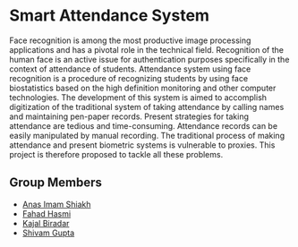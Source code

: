 # Smart Attendance System

Face recognition is among the most productive image processing applications and has a pivotal role in the technical field.
Recognition of the human face is an active issue for authentication purposes specifically in the context of attendance of students. 
Attendance system using face recognition is a procedure of recognizing students by using face biostatistics based on the high definition monitoring and other computer technologies.
The development of this system is aimed to accomplish digitization of the traditional system of taking attendance by calling names and maintaining pen-paper records.
Present strategies for taking attendance are tedious and time-consuming.
Attendance records can be easily manipulated by manual recording.
The traditional process of making attendance and present biometric systems is vulnerable to proxies. 
This project is therefore proposed to tackle all these problems.


## Group Members

 - [Anas Imam Shiakh](https://github.com/AnasImamshaikh)
 - [Fahad Hasmi](https://github.com/fahadahasmi/)
 - [Kajal Biradar](https://github.com/kajalbiradar)
 - [Shivam Gupta](https://github.com/codeworld12)
